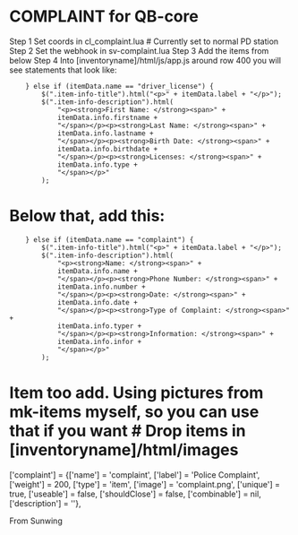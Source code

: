 
# COMPLAINT for QB-core

Step 1
Set coords in cl_complaint.lua # Currently set to normal PD station
Step 2
Set the webhook in sv-complaint.lua
Step 3
Add the items from below
Step 4
Into [inventoryname]/html/js/app.js around row 400 you will see statements that look like:

        } else if (itemData.name == "driver_license") {
            $(".item-info-title").html("<p>" + itemData.label + "</p>");
            $(".item-info-description").html(
                "<p><strong>First Name: </strong><span>" +
                itemData.info.firstname +
                "</span></p><p><strong>Last Name: </strong><span>" +
                itemData.info.lastname +
                "</span></p><p><strong>Birth Date: </strong><span>" +
                itemData.info.birthdate +
                "</span></p><p><strong>Licenses: </strong><span>" +
                itemData.info.type +
                "</span></p>"
            );
# Below that, add this:

        } else if (itemData.name == "complaint") {
            $(".item-info-title").html("<p>" + itemData.label + "</p>");
            $(".item-info-description").html(
                "<p><strong>Name: </strong><span>" +
                itemData.info.name +
                "</span></p><p><strong>Phone Number: </strong><span>" +
                itemData.info.number +
                "</span></p><p><strong>Date: </strong><span>" +
                itemData.info.date +
                "</span></p><p><strong>Type of Complaint: </strong><span>" +
                itemData.info.typer +
                "</span></p><p><strong>Information: </strong><span>" +
                itemData.info.infor +
                "</span></p>"
            );


# Item too add. Using pictures from mk-items myself, so you can use that if you want # Drop items in [inventoryname]/html/images
['complaint'] 						 = {['name'] = 'complaint', 			 	  	  	['label'] = 'Police Complaint', 	['weight'] = 200, 		['type'] = 'item', 		['image'] = 'complaint.png', 				['unique'] = true, 	['useable'] = false, 	['shouldClose'] = false,   ['combinable'] = nil,   ['description'] = ''},

From Sunwing
